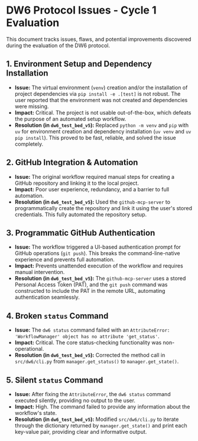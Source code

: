 # DW6 Protocol Issues - Cycle 1 Evaluation

This document tracks issues, flaws, and potential improvements discovered during the evaluation of the DW6 protocol.

## 1. Environment Setup and Dependency Installation

- **Issue:** The virtual environment (`venv`) creation and/or the installation of project dependencies via `pip install -e .[test]` is not robust. The user reported that the environment was not created and dependencies were missing.
- **Impact:** Critical. The project is not usable out-of-the-box, which defeats the purpose of an automated setup workflow.
- **Resolution (in `dw6_test_bed_v5`):** Replaced `python -m venv` and `pip` with `uv` for environment creation and dependency installation (`uv venv` and `uv pip install`). This proved to be fast, reliable, and solved the issue completely.

## 2. GitHub Integration & Automation

- **Issue:** The original workflow required manual steps for creating a GitHub repository and linking it to the local project.
- **Impact:** Poor user experience, redundancy, and a barrier to full automation.
- **Resolution (in `dw6_test_bed_v5`):** Used the `github-mcp-server` to programmatically create the repository and link it using the user's stored credentials. This fully automated the repository setup.

## 3. Programmatic GitHub Authentication

- **Issue:** The workflow triggered a UI-based authentication prompt for GitHub operations (`git push`). This breaks the command-line-native experience and prevents full automation.
- **Impact:** Prevents unattended execution of the workflow and requires manual intervention.
- **Resolution (in `dw6_test_bed_v5`):** The `github-mcp-server` uses a stored Personal Access Token (PAT), and the `git push` command was constructed to include the PAT in the remote URL, automating authentication seamlessly.

## 4. Broken `status` Command

- **Issue:** The `dw6 status` command failed with an `AttributeError: 'WorkflowManager' object has no attribute 'get_status'`.
- **Impact:** Critical. The core status-checking functionality was non-operational.
- **Resolution (in `dw6_test_bed_v5`):** Corrected the method call in `src/dw6/cli.py` from `manager.get_status()` to `manager.get_state()`.

## 5. Silent `status` Command

- **Issue:** After fixing the `AttributeError`, the `dw6 status` command executed silently, providing no output to the user.
- **Impact:** High. The command failed to provide any information about the workflow's state.
- **Resolution (in `dw6_test_bed_v5`):** Modified `src/dw6/cli.py` to iterate through the dictionary returned by `manager.get_state()` and print each key-value pair, providing clear and informative output.

